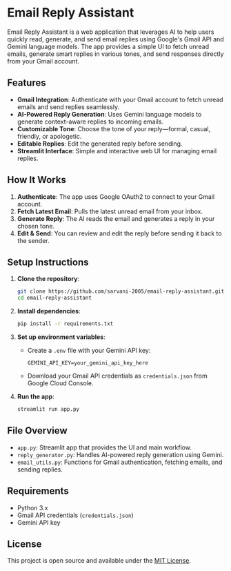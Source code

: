# Email Reply Assistant

Email Reply Assistant is a web application that leverages AI to help users quickly read, generate, and send email replies using Google's Gmail API and Gemini language models. The app provides a simple UI to fetch unread emails, generate smart replies in various tones, and send responses directly from your Gmail account.

## Features

- **Gmail Integration**: Authenticate with your Gmail account to fetch unread emails and send replies seamlessly.
- **AI-Powered Reply Generation**: Uses Gemini language models to generate context-aware replies to incoming emails.
- **Customizable Tone**: Choose the tone of your reply—formal, casual, friendly, or apologetic.
- **Editable Replies**: Edit the generated reply before sending.
- **Streamlit Interface**: Simple and interactive web UI for managing email replies.

## How It Works

1. **Authenticate**: The app uses Google OAuth2 to connect to your Gmail account.
2. **Fetch Latest Email**: Pulls the latest unread email from your inbox.
3. **Generate Reply**: The AI reads the email and generates a reply in your chosen tone.
4. **Edit & Send**: You can review and edit the reply before sending it back to the sender.

## Setup Instructions

1. **Clone the repository**:
    ```bash
    git clone https://github.com/sarvani-2005/email-reply-assistant.git
    cd email-reply-assistant
    ```

2. **Install dependencies**:
    ```bash
    pip install -r requirements.txt
    ```

3. **Set up environment variables**:
    - Create a `.env` file with your Gemini API key:
      ```
      GEMINI_API_KEY=your_gemini_api_key_here
      ```
    - Download your Gmail API credentials as `credentials.json` from Google Cloud Console.

4. **Run the app**:
    ```bash
    streamlit run app.py
    ```

## File Overview

- `app.py`: Streamlit app that provides the UI and main workflow.
- `reply_generator.py`: Handles AI-powered reply generation using Gemini.
- `email_utils.py`: Functions for Gmail authentication, fetching emails, and sending replies.

## Requirements

- Python 3.x
- Gmail API credentials (`credentials.json`)
- Gemini API key

## License

This project is open source and available under the [MIT License](LICENSE).
